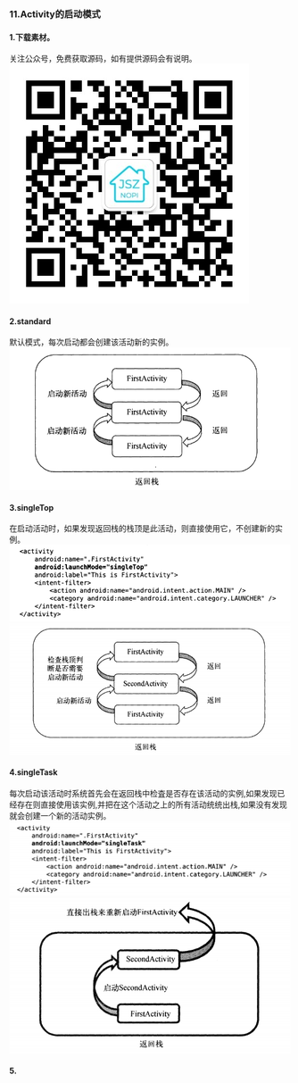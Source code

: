 ### 11.Activity的启动模式
#### 1.下载素材。
关注公众号，免费获取源码，如有提供源码会有说明。
![title](https://raw.githubusercontent.com/JSZNopi/JSZImage/master/gitnote/2019/10/30/WXCODE-1572446034519.jpeg)

#### 2.standard
默认模式，每次启动都会创建该活动新的实例。
![title](https://raw.githubusercontent.com/JSZNopi/JSZImage/master/gitnote/2019/12/07/1-1575720328022.png)

#### 3.singleTop
在启动活动时，如果发现返回栈的栈顶是此活动，则直接使用它，不创建新的实例。
![title](https://raw.githubusercontent.com/JSZNopi/JSZImage/master/gitnote/2019/12/07/2-1575720362420.png)
![title](https://raw.githubusercontent.com/JSZNopi/JSZImage/master/gitnote/2019/12/07/22-1575720369821.png)

#### 4.singleTask
每次启动该活动时系统首先会在返回栈中检査是否存在该活动的实例,如果发现已经存在则直接使用该实例,并把在这个活动之上的所有活动统统出栈,如果没有发现就会创建一个新的活动实例。
![title](https://raw.githubusercontent.com/JSZNopi/JSZImage/master/gitnote/2019/12/07/3-1575720404181.png)
![title](https://raw.githubusercontent.com/JSZNopi/JSZImage/master/gitnote/2019/12/07/33-1575720411603.png)

#### 5.